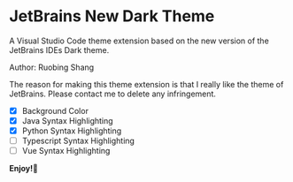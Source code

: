 # **JetBrains New Dark Theme**
A Visual Studio Code theme extension based on the new version of the JetBrains IDEs Dark theme.

Author: Ruobing Shang

The reason for making this theme extension is that I really like the theme of JetBrains.
Please contact me to delete any infringement.

- [x] Background Color
- [x] Java Syntax Highlighting
- [x] Python Syntax Highlighting
- [ ] Typescript Syntax Highlighting
- [ ] Vue Syntax Highlighting 

**Enjoy!🎉**
